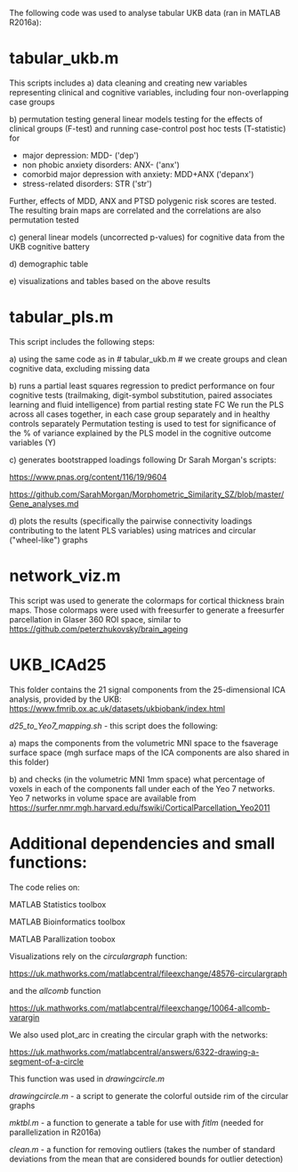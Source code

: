 The following code was used to analyse tabular UKB data (ran in MATLAB R2016a):

# tabular_ukb.m
This scripts includes 
a) data cleaning and creating new variables representing clinical and cognitive variables, including four non-overlapping case groups

b) permutation testing general linear models testing for the effects of clinical groups (F-test) and running case-control post hoc tests (T-statistic) for 

- major depression: MDD- ('dep')
- non phobic anxiety disorders: ANX- ('anx')
- comorbid major depression with anxiety: MDD+ANX ('depanx') 
- stress-related disorders: STR ('str')

Further, effects of MDD, ANX and PTSD polygenic risk scores are tested. 
The resulting brain maps are correlated and the correlations are also permutation tested

c) general linear models (uncorrected p-values) for cognitive data from the UKB cognitive battery

d) demographic table

e) visualizations and tables based on the above results 

# tabular_pls.m
This script includes the following steps:

a) using the same code as in # tabular_ukb.m # we create groups and clean cognitive data, excluding missing data

b) runs a partial least squares regression to predict performance on four cognitive tests (trailmaking, digit-symbol substitution, paired associates learning and fluid intelligence) from partial resting state FC
We run the PLS across all cases together, in each case group separately and in healthy controls separately
Permutation testing is used to test for significance of the % of variance explained by the PLS model in the cognitive outcome variables (Y)

c) generates bootstrapped loadings following Dr Sarah Morgan's scripts:

https://www.pnas.org/content/116/19/9604

https://github.com/SarahMorgan/Morphometric_Similarity_SZ/blob/master/Gene_analyses.md

d) plots the results (specifically the pairwise connectivity loadings contributing to the latent PLS variables) using matrices and circular ("wheel-like") graphs

# network_viz.m
This script was used to generate the colormaps for cortical thickness brain maps. Those colormaps were used with freesurfer to generate a freesurfer parcellation in  Glaser 360 ROI space, similar to https://github.com/peterzhukovsky/brain_ageing

# UKB_ICAd25 

This folder contains the 21 signal components from the 25-dimensional ICA analysis, provided by the UKB: https://www.fmrib.ox.ac.uk/datasets/ukbiobank/index.html

*d25_to_Yeo7_mapping.sh* - this script does the following:

a) maps the components from the volumetric MNI space to the fsaverage surface space (mgh surface maps of the ICA components are also shared in this folder)

b) and checks (in the volumetric MNI 1mm space) what percentage of voxels in each of the components fall under each of the Yeo 7 networks. Yeo 7 networks in volume space are available from https://surfer.nmr.mgh.harvard.edu/fswiki/CorticalParcellation_Yeo2011

# Additional dependencies and small functions:

The code relies on:

MATLAB Statistics toolbox

MATLAB Bioinformatics toolbox

MATLAB Parallization toobox

Visualizations rely on the *circulargraph* function:

https://uk.mathworks.com/matlabcentral/fileexchange/48576-circulargraph

and the *allcomb* function

https://uk.mathworks.com/matlabcentral/fileexchange/10064-allcomb-varargin

We also used plot_arc in creating the circular graph with the networks:

https://uk.mathworks.com/matlabcentral/answers/6322-drawing-a-segment-of-a-circle

This function was used in *drawingcircle.m*

*drawingcircle.m* - a script to generate the colorful outside rim of the circular graphs

*mktbl.m* - a function to generate a table for use with *fitlm* (needed for parallelization in R2016a)

*clean.m* - a function for removing outliers (takes the number of standard deviations from the mean that are considered bounds for outlier detection)

